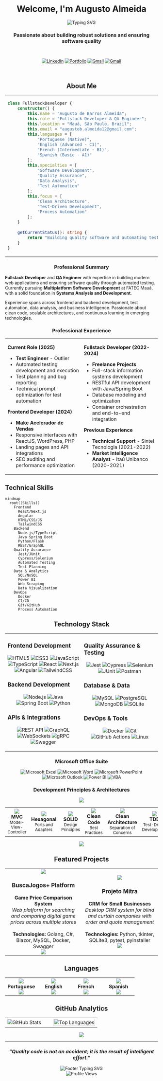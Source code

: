 <div align="center">

# Welcome, I'm Augusto Almeida

<img src="https://readme-typing-svg.herokuapp.com?font=Fira+Code&size=30&duration=3000&pause=1000&color=6366f1&center=true&vCenter=true&width=600&lines=Fullstack+Developer;QA+%26+Test+Engineer;Data+Enthusiast;Always+Learning+New+Technologies" alt="Typing SVG" />

<br/>

### Passionate about building robust solutions and ensuring software quality

<br/>

[![LinkedIn](https://img.shields.io/badge/LinkedIn-0077B5?style=for-the-badge&logo=linkedin&logoColor=white&labelColor=0077B5)](https://www.linkedin.com/in/augustobalmeida/)
[![Portfolio](https://img.shields.io/badge/Portfolio-6366f1?style=for-the-badge&logo=Google%20Chrome&logoColor=white&labelColor=6366f1)](https://your-portfolio-url.com)
[![Gmail](https://img.shields.io/badge/Gmail-D14836?style=for-the-badge&logo=gmail&logoColor=white&labelColor=D14836)](mailto:augustob.almeida12@gmail.com)
[![Gmail](https://img.shields.io/badge/Icloud-4084F4?style=for-the-badge&logo=icloud&logoColor=white&labelColor=4084F4)](mailto:augusto.almeida2@icloud.com)


</div>

<br/>

<div align="center">

## About Me

</div>

<table align="center">
<tr>
<td width="50%">

```typescript
class FullstackDeveloper {
    constructor() {
        this.name = "Augusto de Barros Almeida";
        this.role = "Fullstack Developer & QA Engineer";
        this.location = "Mauá, São Paulo, Brazil";
        this.email = "augustob.almeida12@gmail.com";
        this.languages = [
            "Portuguese (Native)",
            "English (Advanced - C1)",
            "French (Intermediate - B1)",
            "Spanish (Basic - A1)"
        ];
        this.specialties = [
            "Software Development",
            "Quality Assurance",
            "Data Analysis",
            "Test Automation"
        ];
        this.focus = [
            "Clean Architecture",
            "Test-Driven Development",
            "Process Automation"
        ];
    }
    
    getCurrentStatus(): string {
        return "Building quality software and automating tests";
    }
}
```

</td>
<td width="50%">

<div align="center">
    
<img src="https://media4.giphy.com/media/v1.Y2lkPTc5MGI3NjExdXNxM2s3bm51c2F1enhsYmcyODh6OXVtdm40Zm9iNzQxMzJmOWo1aiZlcD12MV9pbnRlcm5hbF9naWZfYnlfaWQmY3Q9Zw/bGgsc5mWoryfgKBx1u/giphy.gif" width="300" alt="Coding GIF">
</div>

</td>
</tr>
</table>

<div align="center">

### Professional Summary

</div>

**Fullstack Developer** and **QA Engineer** with expertise in building modern web applications and ensuring software quality through automated testing. Currently pursuing **Multiplatform Software Development** at FATEC Mauá, with a solid foundation in **Systems Analysis and Development**.

Experience spans across frontend and backend development, test automation, data analysis, and business intelligence. Passionate about clean code, scalable architectures, and continuous learning in emerging technologies.

<div align="center">

### Professional Experience


</div>

<table align="center">
<tr>
<td width="50%">

**Current Role (2025)**
- **Test Engineer** - Outlier
- Automated testing development and execution
- Test planning and bug reporting
- Technical prompt optimization for test automation

**Frontend Developer (2024)**
- **Make Acelerador de Vendas**
- Responsive interfaces with ReactJS, WordPress, PHP
- Landing pages and API integrations
- SEO auditing and performance optimization

</td>
<td width="50%">

**Fullstack Developer (2022-2024)**
- **Freelance Projects**
- Full-stack information systems development
- RESTful API development with Java/Spring Boot
- Database modeling and optimization
- Container orchestration and end-to-end integration

**Previous Experience**
- **Technical Support** - Sintel Tecnologia (2021-2022)
- **Market Intelligence Analyst** - Itaú Unibanco (2020-2021)

</td>
</tr>
</table>

## Technical Skills

```mermaid
mindmap
  root((Skills))
    Frontend
      React/Next.js
      Angular
      HTML/CSS/JS
      TailwindCSS
    Backend
      Node.js/TypeScript
      Java Spring Boot
      Python/Flask
      REST/GraphQL
    Quality Assurance
      Jest/JUnit
      Cypress/Selenium
      Automated Testing
      Test Planning
    Data & Analytics
      SQL/NoSQL
      Power BI
      Web Scraping
      Data Visualization
    DevOps
      Docker
      CI/CD
      Git/GitHub
      Process Automation
```

<div align="center">

## Technology Stack
</div>

<table align="center">
<tr>
<td width="50%" valign="top">

### Frontend Development
<div align="center">

![HTML5](https://img.shields.io/badge/HTML5-E34F26?style=for-the-badge&logo=html5&logoColor=white&labelColor=E34F26)
![CSS3](https://img.shields.io/badge/CSS3-1572B6?style=for-the-badge&logo=css3&logoColor=white&labelColor=1572B6)
![JavaScript](https://img.shields.io/badge/JavaScript-F7DF1E?style=for-the-badge&logo=javascript&logoColor=black&labelColor=F7DF1E)
![TypeScript](https://img.shields.io/badge/TypeScript-3178C6?style=for-the-badge&logo=typescript&logoColor=white&labelColor=3178C6)
![React](https://img.shields.io/badge/React-61DAFB?style=for-the-badge&logo=react&logoColor=black&labelColor=61DAFB)
![Next.js](https://img.shields.io/badge/Next.js-000000?style=for-the-badge&logo=next.js&logoColor=white&labelColor=000000)
![Angular](https://img.shields.io/badge/Angular-DD0031?style=for-the-badge&logo=angular&logoColor=white&labelColor=DD0031)
![TailwindCSS](https://img.shields.io/badge/Tailwind_CSS-38B2AC?style=for-the-badge&logo=tailwind-css&logoColor=white&labelColor=38B2AC)

</div>

### Backend Development
<div align="center">

![Node.js](https://img.shields.io/badge/Node.js-339933?style=for-the-badge&logo=node.js&logoColor=white&labelColor=339933)
![Java](https://img.shields.io/badge/Java-ED8B00?style=for-the-badge&logo=openjdk&logoColor=white&labelColor=ED8B00)
![Spring Boot](https://img.shields.io/badge/Spring_Boot-6DB33F?style=for-the-badge&logo=spring-boot&logoColor=white&labelColor=6DB33F)
![Python](https://img.shields.io/badge/Python-3776AB?style=for-the-badge&logo=python&logoColor=white&labelColor=3776AB)

</div>

### APIs & Integrations

<div align="center">
    
![REST API](https://img.shields.io/badge/REST_API-6366f1?style=for-the-badge&logo=api&logoColor=white&labelColor=6366f1)
![GraphQL](https://img.shields.io/badge/GraphQL-E10098?style=for-the-badge&logo=graphql&logoColor=white&labelColor=E10098)
![WebSockets](https://img.shields.io/badge/WebSockets-a855f7?style=for-the-badge&logo=websocket&logoColor=white&labelColor=a855f7)
![gRPC](https://img.shields.io/badge/gRPC-4285F4?style=for-the-badge&logo=grpc&logoColor=white&labelColor=4285F4)
![Swagger](https://img.shields.io/badge/Swagger-85EA2D?style=for-the-badge&logo=swagger&logoColor=black&labelColor=85EA2D)

</div>
</td>
<td width="50%" valign="top">

### Quality Assurance & Testing
<div align="center">

![Jest](https://img.shields.io/badge/Jest-C21325?style=for-the-badge&logo=jest&logoColor=white&labelColor=C21325)
![Cypress](https://img.shields.io/badge/Cypress-17202C?style=for-the-badge&logo=cypress&logoColor=white&labelColor=17202C)
![Selenium](https://img.shields.io/badge/Selenium-43B02A?style=for-the-badge&logo=selenium&logoColor=white&labelColor=43B02A)
![JUnit](https://img.shields.io/badge/JUnit-25A162?style=for-the-badge&logo=junit5&logoColor=white&labelColor=25A162)
![Postman](https://img.shields.io/badge/Postman-FF6C37?style=for-the-badge&logo=postman&logoColor=white&labelColor=FF6C37)

</div>

### Database & Data
<div align="center">

![MySQL](https://img.shields.io/badge/MySQL-005C84?style=for-the-badge&logo=mysql&logoColor=white&labelColor=005C84)
![PostgreSQL](https://img.shields.io/badge/PostgreSQL-316192?style=for-the-badge&logo=postgresql&logoColor=white&labelColor=316192)
![MongoDB](https://img.shields.io/badge/MongoDB-4EA94B?style=for-the-badge&logo=mongodb&logoColor=white&labelColor=4EA94B)
![SQLite](https://img.shields.io/badge/SQLite-07405E?style=for-the-badge&logo=sqlite&logoColor=white&labelColor=07405E)

</div>

### DevOps & Tools
<div align="center">

![Docker](https://img.shields.io/badge/Docker-2496ED?style=for-the-badge&logo=docker&logoColor=white&labelColor=2496ED)
![Git](https://img.shields.io/badge/Git-F05032?style=for-the-badge&logo=git&logoColor=white&labelColor=F05032)
![GitHub Actions](https://img.shields.io/badge/GitHub_Actions-2088FF?style=for-the-badge&logo=github-actions&logoColor=white&labelColor=2088FF)
![Linux](https://img.shields.io/badge/Linux-FCC624?style=for-the-badge&logo=linux&logoColor=black&labelColor=FCC624)

</div>

</td>
</tr>
</table>

</div>

<div align="center">

### Microsoft Office Suite

![Microsoft Excel](https://img.shields.io/badge/Microsoft_Excel-217346?style=for-the-badge&logo=microsoft-excel&logoColor=white&labelColor=217346)
![Microsoft Word](https://img.shields.io/badge/Microsoft_Word-2B579A?style=for-the-badge&logo=microsoft-word&logoColor=white&labelColor=2B579A)
![Microsoft PowerPoint](https://img.shields.io/badge/Microsoft_PowerPoint-B7472A?style=for-the-badge&logo=microsoft-powerpoint&logoColor=white&labelColor=B7472A)
![Microsoft Outlook](https://img.shields.io/badge/Microsoft_Outlook-0078D4?style=for-the-badge&logo=microsoft-outlook&logoColor=white&labelColor=0078D4)
![Power BI](https://img.shields.io/badge/Power_BI-F2C811?style=for-the-badge&logo=power-bi&logoColor=black&labelColor=F2C811)
![VBA](https://img.shields.io/badge/VBA-512BD4?style=for-the-badge&logo=microsoft&logoColor=white&labelColor=512BD4)

</div>

<div align="center">

### Development Principles & Architectures

<img src="https://user-images.githubusercontent.com/73097560/115834477-dbab4500-a447-11eb-908a-139a6edaec5c.gif">

</div>

<table align="center">
<tr>
<td align="center" width="16%">
<img src="https://img.icons8.com/color/48/000000/code.png"/><br/>
<b>MVC</b><br/>
<sub>Model-View-Controller</sub>
</td>
<td align="center" width="16%">
<img src="https://img.icons8.com/color/48/000000/hexagon.png"/><br/>
<b>Hexagonal</b><br/>
<sub>Ports and Adapters</sub>
</td>
<td align="center" width="16%">
<img src="https://img.icons8.com/color/48/000000/diamond.png"/><br/>
<b>SOLID</b><br/>
<sub>Design Principles</sub>
</td>
<td align="center" width="16%">
<img src="https://img.icons8.com/color/48/000000/code-file.png"/><br/>
<b>Clean Code</b><br/>
<sub>Best Practices</sub>
</td>
<td align="center" width="16%">
<img src="https://img.icons8.com/color/48/000000/settings.png"/><br/>
<b>Clean Architecture</b><br/>
<sub>Separation of Concerns</sub>
</td>
<td align="center" width="16%">
<img src="https://img.icons8.com/color/48/000000/test-tube.png"/><br/>
<b>TDD</b><br/>
<sub>Test-Driven Development</sub>
</td>
</tr>
</table>


<div align="center">
<img src="https://user-images.githubusercontent.com/73097560/115834477-dbab4500-a447-11eb-908a-139a6edaec5c.gif">

## Featured Projects


</div>

<table align="center">
<tr>
<td align="center" width="50%">
<img src="https://img.icons8.com/color/64/000000/search.png"/><br/>
<h3>BuscaJogos+ Platform</h3>
<b>Game Price Comparison System</b><br/>
<i>Web platform for searching and comparing digital game prices across multiple stores</i><br/>
<br/>
<b>Technologies:</b> Golang, C#, Blazor, MySQL, Docker, Swagger<br/>
<img src="https://img.shields.io/badge/Status-Completed-success?style=for-the-badge"/>
</td>
<td align="center" width="50%">
<img src="https://img.icons8.com/?size=64&id=CGY1oVGCaVHa&format=png&color=000000"/> 
<h3>Projeto Mitra</h3>
<b>CRM for Small Businesses</b><br/>
<i>Desktop CRM system for blind and curtain companies with order and quote management</i><br/>
<br/>
<b>Technologies:</b> Python, tkinter, SQLite3, pytest, pyinstaller<br/>
<img src="https://img.shields.io/badge/Status-Completed-success?style=for-the-badge"/>
</td>
</tr>
</table>

<div align="center">

## Languages

</div>

<table align="center">
<tr>
<td align="center" width="25%">
<img src="https://img.icons8.com/color/48/000000/brazil.png"/><br/>
<b>Portuguese</b><br/>
<img src="https://img.shields.io/badge/Level-Native-success?style=for-the-badge"/>
</td>
<td align="center" width="25%">
<img src="https://img.icons8.com/color/48/000000/usa.png"/><br/>
<b>English</b><br/>
<img src="https://img.shields.io/badge/Level-Advanced%20(C1)-blue?style=for-the-badge"/>
</td>
<td align="center" width="25%">
<img src="https://img.icons8.com/color/48/000000/france.png"/><br/>
<b>French</b><br/>
<img src="https://img.shields.io/badge/Level-Intermediate%20(A2)-orange?style=for-the-badge"/>
</td>
<td align="center" width="25%">
<img src="https://img.icons8.com/color/48/000000/spain.png"/><br/>
<b>Spanish</b><br/>
<img src="https://img.shields.io/badge/Level-Basic%20(A1)-yellow?style=for-the-badge"/>
</td>
</tr>
</table>

<div align="center">

## GitHub Analytics

</div>

<table align="center">
<tr>
<td width="50%">
<img src="https://github-readme-stats.vercel.app/api?username=AuggieAlmeida&show_icons=true&theme=tokyonight&hide_border=true&bg_color=0D1117&title_color=6366f1&icon_color=a855f7&text_color=FFFFFF" alt="GitHub Stats">
</td>
<td width="50%">
<img width="100%"src="https://github-readme-stats.vercel.app/api/top-langs/?username=AuggieAlmeida&layout=compact&theme=tokyonight&hide_border=true&bg_color=0D1117&title_color=6366f1&text_color=FFFFFF" alt="Top Languages">
</td>
</tr>
</table>

<div align="center">
  <img src="https://capsule-render.vercel.app/api?type=waving&color=gradient&customColorList=6,11,20&height=150&section=footer&text=Thanks%20for%20visiting!&fontSize=42&fontColor=fff&animation=twinkling"/>
</div>

---

<div align="center">

### *"Quality code is not an accident; it is the result of intelligent effort."*

<img src="https://readme-typing-svg.herokuapp.com?font=Fira+Code&size=20&duration=3000&pause=1000&color=6366f1&center=true&vCenter=true&width=600&lines=Open+for+collaborations+and+new+opportunities!;Let's+build+quality+software+together!;Always+ready+for+the+next+challenge!" alt="Footer Typing SVG" />

<br/>

<img src="https://komarev.com/ghpvc/?username=AuggieAlmeida&label=Profile%20Views&color=6366f1&style=for-the-badge" alt="Profile Views" />

</div>
